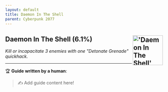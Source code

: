 ```yaml
---
layout: default
title: Daemon In The Shell
parent: Cyberpunk 2077
---
```


## Daemon In The Shell (6.1%) <img align="right" src="https://cdn.cloudflare.steamstatic.com/steamcommunity/public/images/apps/1091500/b3d81a567599dacdbf32fa024e4d9baafc19599b.jpg" alt="'Daemon In The Shell' achievement icon" width="96" height="96">

_Kill or incapacitate 3 enemies with one "Detonate Grenade" quickhack._

---

:trophy: **Guide written by a human**:

> :writing_hand: Add guide content here!

